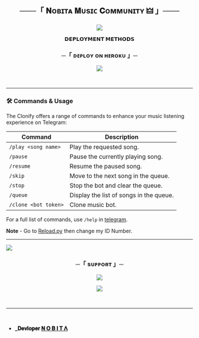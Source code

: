 <h2 align="center">
    ───「 𝐍ᴏʙɪᴛᴀ 𝐌ᴜsɪᴄ 𝐂ᴏᴍᴍᴜɴɪᴛʏ 🜲 」───
</h2>

<p align="center">
  <img src="https://files.catbox.moe/tcz7s6.jpg">
</p>

<p align="center">
<b>𝗗𝗘𝗣𝗟𝗢𝗬𝗠𝗘𝗡𝗧 𝗠𝗘𝗧𝗛𝗢𝗗𝗦</b>
</p>

<h3 align="center">
    ─「 ᴅᴇᴩʟᴏʏ ᴏɴ ʜᴇʀᴏᴋᴜ 」─
</h3>

<p align="center"><a href="https://dashboard.heroku.com/new?template=https://github.com/iamnobita206243/NOBITA_CLONE"> <img src="https://www.herokucdn.com/deploy/button.svg"></a></p>

<br />

---

### 🛠 Commands & Usage

The Clonify offers a range of commands to enhance your music listening experience on Telegram:

| Command                 | Description                                 |
|-------------------------|---------------------------------------------|
| `/play <song name>`     | Play the requested song.                    |
| `/pause`                | Pause the currently playing song.           |
| `/resume`               | Resume the paused song.                     |
| `/skip`                 | Move to the next song in the queue.         |
| `/stop`                 | Stop the bot and clear the queue.           |
| `/queue`                | Display the list of songs in the queue.     |
| `/clone <bot token>`    | Clone music bot.                            |

For a full list of commands, use `/help` in [telegram](https://t.me/NOBITA_MUSIC_TG_BOT).

**Note** - Go to [Reload.py](https://github.com/shoaib910385/Captaindrx/blob/master/captaindrx/plugins/tools/reload.py) then change my ID Number.

---
<img src="https://user-images.githubusercontent.com/73097560/115834477-dbab4500-a447-11eb-908a-139a6edaec5c.gif">

<h3 align="center">
    ─「 sᴜᴩᴩᴏʀᴛ 」─
</h3>

<p align="center">
<a href="https://t.me/+wPjAlUcObehiZDM1"><img src="https://img.shields.io/badge/-Support%20Group-blue.svg?style=for-the-badge&logo=Telegram"></a>
</p>

<p align="center">
<a href="https://t.me/NOBITA_MUSIC_SUPPORT"><img src="https://img.shields.io/badge/-Update%20Channel-blue.svg?style=for-the-badge&logo=Telegram"></a>
</p>

<br />

---

<br />

- <b> _𝐃𝐞𝐯𝐥𝐨𝐩𝐞𝐫 [𝚴 𝐎 𝐁 𝚰 𝐓 𝚲](https://t.me/ll_NOBITA_DEFAULTERS_ll) 
